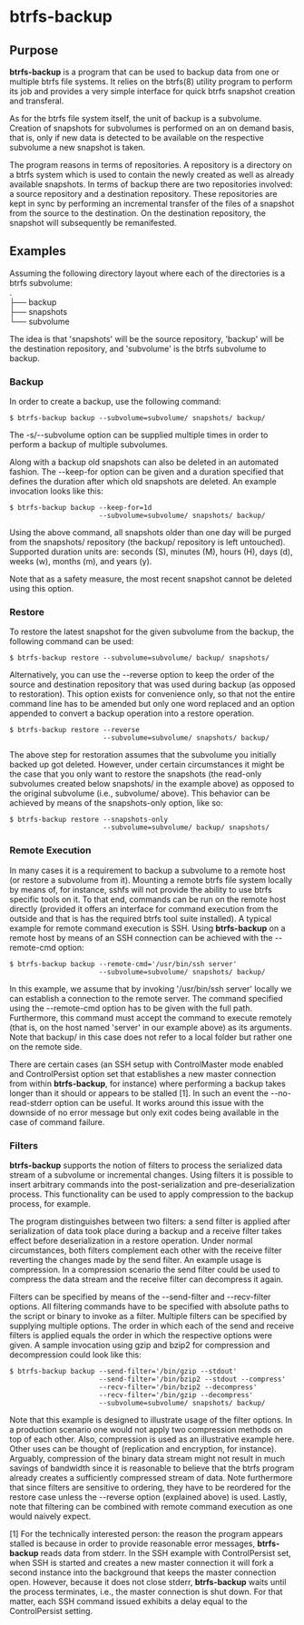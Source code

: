 btrfs-backup
============

Purpose
-------

**btrfs-backup** is a program that can be used to backup data from one
or multiple btrfs file systems. It relies on the btrfs(8) utility
program to perform its job and provides a very simple interface for
quick btrfs snapshot creation and transferal.

As for the btrfs file system itself, the unit of backup is a subvolume.
Creation of snapshots for subvolumes is performed on an on demand basis,
that is, only if new data is detected to be available on the respective
subvolume a new snapshot is taken.

The program reasons in terms of repositories. A repository is a
directory on a btrfs system which is used to contain the newly created
as well as already available snapshots. In terms of backup there are two
repositories involved: a source repository and a destination repository.
These repositories are kept in sync by performing an incremental
transfer of the files of a snapshot from the source to the destination.
On the destination repository, the snapshot will subsequently be
remanifested.


Examples
--------

Assuming the following directory layout where each of the directories is
a btrfs subvolume:                                                <br />
.                                                                 <br />
├── backup                                                        <br />
├── snapshots                                                     <br />
└── subvolume                                                     <br />

The idea is that 'snapshots' will be the source repository, 'backup'
will be the destination repository, and 'subvolume' is the btrfs
subvolume to backup.

### Backup
In order to create a backup, use the following command:

``$ btrfs-backup backup --subvolume=subvolume/ snapshots/ backup/``

The -s/--subvolume option can be supplied multiple times in order to
perform a backup of multiple subvolumes.

Along with a backup old snapshots can also be deleted in an automated
fashion. The --keep-for option can be given and a duration specified
that defines the duration after which old snapshots are deleted. An
example invocation looks like this:

```
$ btrfs-backup backup --keep-for=1d
                      --subvolume=subvolume/ snapshots/ backup/
```

Using the above command, all snapshots older than one day will be purged
from the snapshots/ repository (the backup/ repository is left
untouched). Supported duration units are: seconds (S), minutes (M),
hours (H), days (d), weeks (w), months (m), and years (y).

Note that as a safety measure, the most recent snapshot cannot be
deleted using this option.

### Restore
To restore the latest snapshot for the given subvolume from the backup,
the following command can be used:

``$ btrfs-backup restore --subvolume=subvolume/ backup/ snapshots/``

Alternatively, you can use the --reverse option to keep the order of the
source and destination repository that was used during backup (as
opposed to restoration). This option exists for convenience only, so
that not the entire command line has to be amended but only one word
replaced and an option appended to convert a backup operation into a
restore operation.

```
$ btrfs-backup restore --reverse
                       --subvolume=subvolume/ snapshots/ backup/
```

The above step for restoration assumes that the subvolume you initially
backed up got deleted. However, under certain circumstances it might be
the case that you only want to restore the snapshots (the read-only
subvolumes created below snapshots/ in the example above) as opposed to
the original subvolume (i.e., subvolume/ above). This behavior can be
achieved by means of the snapshots-only option, like so:

```
$ btrfs-backup restore --snapshots-only
                       --subvolume=subvolume/ backup/ snapshots/
```

### Remote Execution
In many cases it is a requirement to backup a subvolume to a remote host
(or restore a subvolume from it). Mounting a remote btrfs file system
locally by means of, for instance, sshfs will not provide the ability to
use btrfs specific tools on it.
To that end, commands can be run on the remote host directly (provided
it offers an interface for command execution from the outside and that
is has the required btrfs tool suite installed). A typical example for
remote command execution is SSH. Using **btrfs-backup** on a remote host
by means of an SSH connection can be achieved with the --remote-cmd
option:

```
$ btrfs-backup backup --remote-cmd='/usr/bin/ssh server'
                      --subvolume=subvolume/ snapshots/ backup/
```

In this example, we assume that by invoking '/usr/bin/ssh server'
locally we can establish a connection to the remote server. The command
specified using the --remote-cmd option has to be given with the full
path. Furthermore, this command must accept the command to execute
remotely (that is, on the host named 'server' in our example above) as
its arguments. Note that backup/ in this case does not refer to a local
folder but rather one on the remote side.

There are certain cases (an SSH setup with ControlMaster mode enabled
and ControlPersist option set that establishes a new master connection
from within **btrfs-backup**, for instance) where performing a backup
takes longer than it should or appears to be stalled [1]. In such an
event the --no-read-stderr option can be useful. It works around this
issue with the downside of no error message but only exit codes being
available in the case of command failure.

### Filters
**btrfs-backup** supports the notion of filters to process the
serialized data stream of a subvolume or incremental changes. Using
filters it is possible to insert arbitrary commands into the
post-serialization and pre-deserialization process. This functionality
can be used to apply compression to the backup process, for example.

The program distinguishes between two filters: a send filter is applied
after serialization of data took place during a backup and a receive
filter takes effect before deserialization in a restore operation. Under
normal circumstances, both filters complement each other with the
receive filter reverting the changes made by the send filter.
An example usage is compression. In a compression scenario the send
filter could be used to compress the data stream and the receive filter
can decompress it again.

Filters can be specified by means of the --send-filter and --recv-filter
options. All filtering commands have to be specified with absolute paths
to the script or binary to invoke as a filter. Multiple filters can be
specified by supplying multiple options. The order in which each of the
send and receive filters is applied equals the order in which the
respective options were given. A sample invocation using gzip and bzip2
for compression and decompression could look like this:

```
$ btrfs-backup backup --send-filter='/bin/gzip --stdout'
                      --send-filter='/bin/bzip2 --stdout --compress'
                      --recv-filter='/bin/bzip2 --decompress'
                      --recv-filter='/bin/gzip --decompress'
                      --subvolume=subvolume/ snapshots/ backup/
```

Note that this example is designed to illustrate usage of the filter
options. In a production scenario one would not apply two compression
methods on top of each other. Also, compression is used as an
illustrative example here. Other uses can be thought of (replication and
encryption, for instance). Arguably, compression of the binary data
stream might not result in much savings of bandwidth since it is
reasonable to believe that the btrfs program already creates a
sufficiently compressed stream of data.
Note furthermore that since filters are sensitive to ordering, they have
to be reordered for the restore case unless the --reverse option
(explained above) is used.
Lastly, note that filtering can be combined with remote command
execution as one would naively expect.

[1] For the technically interested person: the reason the program
    appears stalled is because in order to provide reasonable error
    messages, **btrfs-backup** reads data from stderr. In the SSH
    example with ControlPersist set, when SSH is started and creates a
    new master connection it will fork a second instance into the
    background that keeps the master connection open. However, because
    it does not close stderr, **btrfs-backup** waits until the process
    terminates, i.e., the master connection is shut down. For that
    matter, each SSH command issued exhibits a delay equal to the
    ControlPersist setting.
